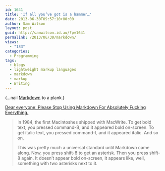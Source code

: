 ```yaml
---
id: 1641
title: 'If all you’ve got is a hammer…'
date: 2013-06-30T09:57:10+00:00
author: Sam Wilson
layout: post
guid: http://samwilson.id.au/?p=1641
permalink: /2013/06/30/markdown/
views:
  - "183"
categories:
  - Programming
tags:
  - blogs
  - lightweight markup languages
  - markdown
  - markup
  - Writing
---
```

(…nail [Markdown](http://daringfireball.net/projects/markdown/) to a plank.)

[Dear everyone: Please Stop Using Markdown For Absolutely Fucking Everything.](http://www.systemed.net/blog/index.php?post=29 "Système D")

<blockquote cite="http://www.systemed.net/blog/index.php?post=29">
  <p>
    In 1984, the first Macintoshes shipped with MacWrite. To get bold text, you pressed command-B, and it appeared bold on-screen. To get italic text, you pressed command-I, and it appeared italic. And so on.
  </p>
  
  <p>
    This was pretty much a universal standard until Markdown came along. Now, you press shift-8 to get an asterisk. Then you press shift-8 again. It doesn’t appear bold on-screen, it appears like, well, something with two asterisks next to it.
  </p>
</blockquote>